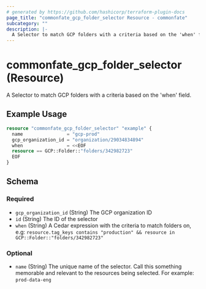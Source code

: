 ```yaml
---
# generated by https://github.com/hashicorp/terraform-plugin-docs
page_title: "commonfate_gcp_folder_selector Resource - commonfate"
subcategory: ""
description: |-
  A Selector to match GCP folders with a criteria based on the 'when' field.
---
```


# commonfate_gcp_folder_selector (Resource)

A Selector to match GCP folders with a criteria based on the 'when' field.

## Example Usage

```terraform
resource "commonfate_gcp_folder_selector" "example" {
  name                = "gcp-prod"
  gcp_organization_id = "organization/29034834894"
  when                = <<EOF
  resource == GCP::Folder::"folders/342982723"
  EOF
}
```

<!-- schema generated by tfplugindocs -->
## Schema

### Required

- `gcp_organization_id` (String) The GCP organization ID
- `id` (String) The ID of the selector
- `when` (String) A Cedar expression with the criteria to match folders on, e.g: `resource.tag_keys contains "production" && resource in GCP::Folder::"folders/342982723"`

### Optional

- `name` (String) The unique name of the selector. Call this something memorable and relevant to the resources being selected. For example: `prod-data-eng`



